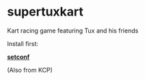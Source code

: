 # supertuxkart
Kart racing game featuring Tux and his friends

Install first:

[**setconf**](https://github.com/KaOS-Community-Packages/setconf)

(Also from KCP)